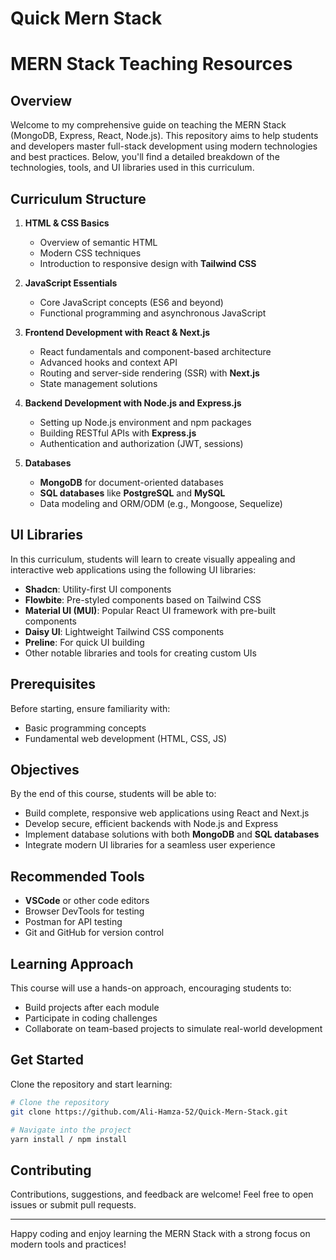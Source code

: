 # Quick Mern Stack
 
# MERN Stack Teaching Resources

## Overview
Welcome to my comprehensive guide on teaching the MERN Stack (MongoDB, Express, React, Node.js). This repository aims to help students and developers master full-stack development using modern technologies and best practices. Below, you'll find a detailed breakdown of the technologies, tools, and UI libraries used in this curriculum.

## Curriculum Structure
1. **HTML & CSS Basics**
   - Overview of semantic HTML
   - Modern CSS techniques
   - Introduction to responsive design with **Tailwind CSS**

2. **JavaScript Essentials**
   - Core JavaScript concepts (ES6 and beyond)
   - Functional programming and asynchronous JavaScript

3. **Frontend Development with React & Next.js**
   - React fundamentals and component-based architecture
   - Advanced hooks and context API
   - Routing and server-side rendering (SSR) with **Next.js**
   - State management solutions

4. **Backend Development with Node.js and Express.js**
   - Setting up Node.js environment and npm packages
   - Building RESTful APIs with **Express.js**
   - Authentication and authorization (JWT, sessions)

5. **Databases**
   - **MongoDB** for document-oriented databases
   - **SQL databases** like **PostgreSQL** and **MySQL**
   - Data modeling and ORM/ODM (e.g., Mongoose, Sequelize)

## UI Libraries
In this curriculum, students will learn to create visually appealing and interactive web applications using the following UI libraries:

- **Shadcn**: Utility-first UI components
- **Flowbite**: Pre-styled components based on Tailwind CSS
- **Material UI (MUI)**: Popular React UI framework with pre-built components
- **Daisy UI**: Lightweight Tailwind CSS components
- **Preline**: For quick UI building
- Other notable libraries and tools for creating custom UIs

## Prerequisites
Before starting, ensure familiarity with:
- Basic programming concepts
- Fundamental web development (HTML, CSS, JS)

## Objectives
By the end of this course, students will be able to:
- Build complete, responsive web applications using React and Next.js
- Develop secure, efficient backends with Node.js and Express
- Implement database solutions with both **MongoDB** and **SQL databases**
- Integrate modern UI libraries for a seamless user experience

## Recommended Tools
- **VSCode** or other code editors
- Browser DevTools for testing
- Postman for API testing
- Git and GitHub for version control

## Learning Approach
This course will use a hands-on approach, encouraging students to:
- Build projects after each module
- Participate in coding challenges
- Collaborate on team-based projects to simulate real-world development

## Get Started
Clone the repository and start learning:
```bash
# Clone the repository
git clone https://github.com/Ali-Hamza-52/Quick-Mern-Stack.git

# Navigate into the project
yarn install / npm install
```

## Contributing
Contributions, suggestions, and feedback are welcome! Feel free to open issues or submit pull requests.

---

Happy coding and enjoy learning the MERN Stack with a strong focus on modern tools and practices!

